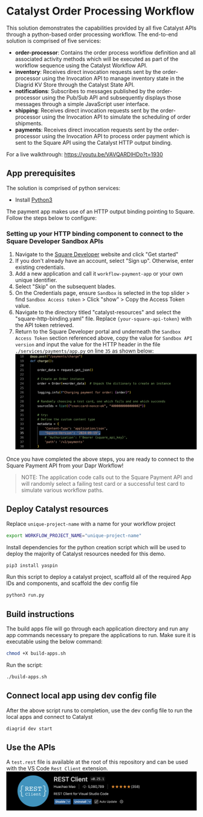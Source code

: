 # Catalyst Order Processing Workflow

This solution demonstrates the capabilities provided by all five Catalyst APIs through a python-based order processing workflow. The end-to-end solution is comprised of five services:

- **order-processor**: Contains the order process workflow definition and all associated activity methods which will be executed as part of the workflow sequence using the Catalyst Workflow API.
- **inventory**: Receives direct invocation requests sent by the order-processor using the Invocation API to manage inventory state in the Diagrid KV Store through the Catalyst State API.
- **notifications**: Subscribes to messages published by the order-processor using the Pub/Sub API and subsequently displays those messages through a simple JavaScript user interface.
- **shipping**: Receives direct invocation requests sent by the order-processor using the Invocation API to simulate the scheduling of order shipments.
- **payments**: Receives direct invocation requests sent by the order-processor using the Invocation API to process order payment which is sent to the Square API using the Catalyst HTTP output binding.

For a live walkthrough: https://youtu.be/VAVQARDlHDo?t=1930

## App prerequisites

The solution is comprised of python services:

- Install [Python3](https://www.python.org/downloads/)

The payment app makes use of an HTTP output binding pointing to Square. Follow the steps below to configure:

### Setting up your HTTP binding component to connect to the Square Developer Sandbox APIs

1. Navigate to the [Square Developer](https://developer.squareup.com/us/en) website and click "Get started"
1. If you don't already have an account, select "Sign up". Otherwise, enter existing credentials.
1. Add a new application and call it `workflow-payment-app` or your own unique identifier.
1. Select "Skip" on the subsequent blades.
1. On the Credentials page, ensure `Sandbox` is selected in the top slider > find `Sandbox Access token` > Click "show" > Copy the Access Token value.
1. Navigate to the directory titled "catalyst-resources" and select the "square-http-binding.yaml" file. Replace `{your-square-api-token}` with the API token retrieved.
1. Return to the Square Developer portal and underneath the `Sandbox Access Token` section referenced above, copy the value for `Sandbox API version` and input the value for the HTTP header in the file `./services/payments/app.py` on line `35` as shown below: 
    ![Square API version](./images/square-api-version.png)

Once you have completed the above steps, you are ready to connect to the Square Payment API from your Dapr Workflow!

> NOTE: The application code calls out to the Square Payment API and will randomly select a failing test card or a successful test card to simulate various workflow paths.

## Deploy Catalyst resources

Replace `unique-project-name` with a name for your workflow project

```bash
export WORKFLOW_PROJECT_NAME="unique-project-name"
```

Install dependencies for the python creation script which will be used to deploy the majority of Catalyst resources needed for this demo.

```bash
pip3 install yaspin
```

Run this script to deploy a catalyst project, scaffold all of the required App IDs and components, and scaffold the dev config file

```bash
python3 run.py
```

## Build instructions

The build apps file will go through each application directory and run any app commands necessary to prepare the applications to run. Make sure it is executable using the below command:

```bash
chmod +X build-apps.sh
```

Run the script:

```bash
./build-apps.sh
```

## Connect local app using dev config file

After the above script runs to completion, use the dev config file to run the local apps and connect to Catalyst

```bash
diagrid dev start
```

## Use the APIs

A `test.rest` file is available at the root of this repository and can be used with the VS Code `Rest Client` extension.
    ![Rest Client](/images/rest-client.png)
